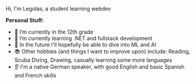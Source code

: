 Hi, I'm Legolas, a student learning webdev

**Personal Stuff:**

- 🔭 I’m currently in the 12th grade
- 🌱 I’m currently learning .NET and fullstack development
- 🌄 In the future I'll hopefully be able to dive into ML and AI
- 📚 Other hobbies (and things I want to improve upon) include: Reading, Scuba Diving, Drawing, casually learning some more languages
- 👂 I'm a native German speaker, with good English and basic Spanish and French skills 

